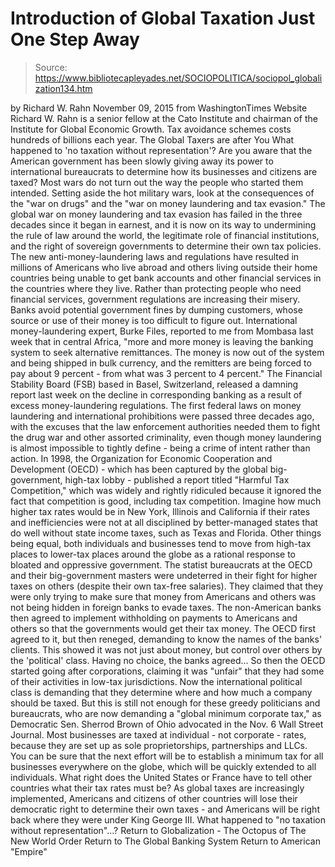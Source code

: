 # Introduction of Global Taxation Just One Step Away

> Source: https://www.bibliotecapleyades.net/SOCIOPOLITICA/sociopol_globalization134.htm

by Richard W. Rahn November 09, 2015
from WashingtonTimes Website
Richard W. Rahn is a senior fellow at the Cato Institute and chairman of the Institute for Global Economic Growth.
Tax avoidance schemes
costs hundreds of billions each year.
The Global Taxers are after You What happened to 'no taxation without representation'? Are you aware that the American government has been slowly giving away its power to international bureaucrats to determine how its businesses and citizens are taxed? Most wars do not turn out the way the people who started them intended.
Setting aside the hot military wars, look at the consequences of the "war on drugs" and the "war on money laundering and tax evasion."
The global war on money laundering and tax evasion has failed in the three decades since it began in earnest, and it is now on its way to undermining the rule of law around the world, the legitimate role of financial institutions, and the right of sovereign governments to determine their own tax policies. The new anti-money-laundering laws and regulations have resulted in millions of Americans who live abroad and others living outside their home countries being unable to get bank accounts and other financial services in the countries where they live. Rather than protecting people who need financial services, government regulations are increasing their misery. Banks avoid potential government fines by dumping customers, whose source or use of their money is too difficult to figure out.
International money-laundering expert, Burke Files, reported to me from Mombasa last week that in central Africa,
"more and more money is leaving the banking system to seek alternative remittances. The money is now out of the system and being shipped in bulk currency, and the remitters are being forced to pay about 9 percent - from what was 3 percent to 4 percent."
The Financial Stability Board (FSB) based in Basel, Switzerland, released a damning report last week on the decline in corresponding banking as a result of excess money-laundering regulations. The first federal laws on money laundering and international prohibitions were passed three decades ago, with the excuses that the law enforcement authorities needed them to fight the drug war and other assorted criminality, even though money laundering is almost impossible to tightly define - being a crime of intent rather than action. In 1998, the Organization for Economic Cooperation and Development (OECD) - which has been captured by the global big-government, high-tax lobby - published a report titled "Harmful Tax Competition," which was widely and rightly ridiculed because it ignored the fact that competition is good, including tax competition. Imagine how much higher tax rates would be in New York, Illinois and California if their rates and inefficiencies were not at all disciplined by better-managed states that do well without state income taxes, such as Texas and Florida. Other things being equal, both individuals and businesses tend to move from high-tax places to lower-tax places around the globe as a rational response to bloated and oppressive government. The statist bureaucrats at the OECD and their big-government masters were undeterred in their fight for higher taxes on others (despite their own tax-free salaries).
They claimed that they were only trying to make sure that money from Americans and others was not being hidden in foreign banks to evade taxes. The non-American banks then agreed to implement withholding on payments to Americans and others so that the governments would get their tax money. The OECD first agreed to it, but then reneged, demanding to know the names of the banks' clients. This showed it was not just about money, but control over others by the 'political' class.
Having no choice, the banks agreed...
So then the OECD started going after corporations, claiming it was "unfair" that they had some of their activities in low-tax jurisdictions.
Now the international political class is demanding that they determine where and how much a company should be taxed. But this is still not enough for these greedy politicians and bureaucrats, who are now demanding a "global minimum corporate tax," as Democratic Sen. Sherrod Brown of Ohio advocated in the Nov. 6 Wall Street Journal. Most businesses are taxed at individual - not corporate - rates, because they are set up as sole proprietorships, partnerships and LLCs.
You can be sure that the next effort will be to establish a minimum tax for all businesses everywhere on the globe, which will be quickly extended to all individuals.
What right does the United States or France have to tell other countries what their tax rates must be?
As global taxes are increasingly implemented, Americans and citizens of other countries will lose their democratic right to determine their own taxes - and Americans will be right back where they were under King George III.
What happened to "no taxation without representation"...?
Return to Globalization - The Octopus of The New World Order
Return to The Global Banking System
Return to American "Empire"
